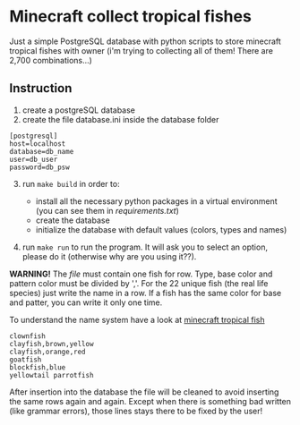 # Minecraft collect tropical fishes

Just a simple PostgreSQL database with python scripts to store minecraft tropical fishes with owner (i'm trying to collecting all of them! There are 2,700 combinations...)

## Instruction

1. create a postgreSQL database
2. create the file database.ini inside the database folder

```
[postgresql]
host=localhost
database=db_name
user=db_user
password=db_psw
```

3. run `make build` in order to:
    - install all the necessary python packages in a virtual environment (you can see them in _requirements.txt_)
    - create the database 
    - initialize the database with default values (colors, types and names)

4. run `make run` to run the program. It will ask you to select an option, please do it (otherwise why are you using it??).

**WARNING!**
The _file_ must contain one fish for row. Type, base color and pattern color must be divided by ','. For the 22 unique fish (the real life species) just write the name in a row. If a fish has the same color for base and patter, you can write it only one time.

To understand the name system have a look at [minecraft tropical fish](https://minecraft.fandom.com/wiki/Tropical_Fish)

```
clownfish
clayfish,brown,yellow
clayfish,orange,red
goatfish
blockfish,blue
yellowtail parrotfish
```

After insertion into the database the file will be cleaned to avoid inserting the same rows again and again. Except when there is something bad written (like grammar errors), those lines stays there to be fixed by the user!